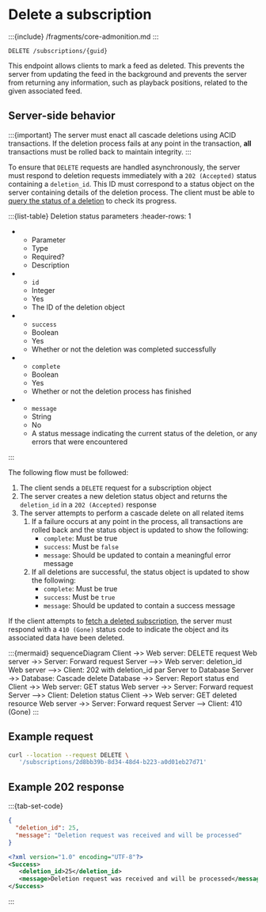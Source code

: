 # Delete a subscription

:::{include} /fragments/core-admonition.md
:::

```text
DELETE /subscriptions/{guid}
```

This endpoint allows clients to mark a feed as deleted. This prevents the server from updating the feed in the background and prevents the server from returning any information, such as playback positions, related to the given associated feed.

## Server-side behavior

:::{important}
The server must enact all cascade deletions using ACID transactions. If the deletion process fails at any point in the transaction, **all** transactions must be rolled back to maintain integrity.
:::

To ensure that `DELETE` requests are handled asynchronously, the server must respond to deletion requests immediately with a `202 (Accepted)` status containing a `deletion_id`. This ID must correspond to a status object on the server containing details of the deletion process. The client must be able to [query the status of a deletion](status.md) to check its progress.

:::{list-table} Deletion status parameters
:header-rows: 1

* - Parameter
   - Type
   - Required?
   - Description
* - `id`
   - Integer
   - Yes
   - The ID of the deletion object
* - `success`
   - Boolean
   - Yes
   - Whether or not the deletion was completed successfully
* - `complete`
   - Boolean
   - Yes
   - Whether or not the deletion process has finished
* - `message`
   - String
   - No
   - A status message indicating the current status of the deletion, or any errors that were encountered

:::

The following flow must be followed:

1. The client sends a `DELETE` request for a subscription object
2. The server creates a new deletion status object and returns the `deletion_id` in a `202 (Accepted)` response
3. The server attempts to perform a cascade delete on all related items
   1. If a failure occurs at any point in the process, all transactions are rolled back and the status object is updated to show the following:
      * `complete`: Must be true
      * `success`: Must be `false`
      * `message`: Should be updated to contain a meaningful error message
   2. If all deletions are successful, the status object is updated to show the following:
      * `complete`: Must be true
      * `success`: Must be `true`
      * `message`: Should be updated to contain a success message

If the client attempts to [fetch a deleted subscription](get-single.md), the server must respond with a `410 (Gone)` status code to indicate the object and its associated data have been deleted.

:::{mermaid}
sequenceDiagram
   Client ->> Web server: DELETE request
   Web server ->> Server: Forward request
   Server -->> Web server: deletion_id
   Web server -->> Client: 202 with deletion_id
   par Server to Database
      Server ->> Database: Cascade delete
      Database ->> Server: Report status
   end
   Client ->> Web server: GET status
   Web server ->> Server: Forward request
   Server -->> Client: Deletion status
   Client ->> Web server: GET deleted resource
   Web server ->> Server: Forward request
   Server --> Client: 410 (Gone)
:::

## Example request

```bash
curl --location --request DELETE \
   '/subscriptions/2d8bb39b-8d34-48d4-b223-a0d01eb27d71'
```

## Example 202 response

:::{tab-set-code}

```json
{
  "deletion_id": 25,
  "message": "Deletion request was received and will be processed"
}
```

```xml
<?xml version="1.0" encoding="UTF-8"?>
<Success>
   <deletion_id>25</deletion_id>
   <message>Deletion request was received and will be processed</message>
</Success>
```

:::
